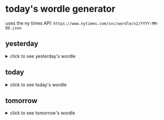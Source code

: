 # today's wordle generator

uses the ny times API: `https://www.nytimes.com/svc/wordle/v2/YYYY-MM-DD.json`

## yesterday

<details>
    <summary>click to see yesterday's wordle</summary>

    score

</details>

## today

<details>
    <summary>click to see today's wordle</summary>

    rapid

</details>

## tomorrow

<details>
    <summary>click to see tomorrow's wordle</summary>

    rumba

</details>
